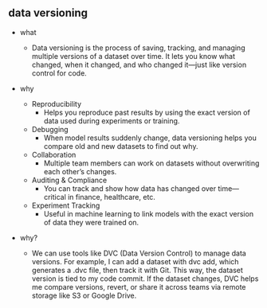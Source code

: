  ## data versioning
 * what
    * Data versioning is the process of saving, tracking, and managing multiple versions of a dataset over time. It lets you know what changed, when it changed, and who changed it—just like version control for code.
* why
    * Reproducibility
        * Helps you reproduce past results by using the exact version of data used during experiments or training.
    * Debugging
        * When model results suddenly change, data versioning helps you compare old and new datasets to find out why.
    * Collaboration
        * Multiple team members can work on datasets without overwriting each other’s changes.
    * Auditing & Compliance
        * You can track and show how data has changed over time—critical in finance, healthcare, etc.
    * Experiment Tracking
        * Useful in machine learning to link models with the exact version of data they were trained on.

* why?
    * We can use tools like DVC (Data Version Control) to manage data versions. For example, I can add a dataset with dvc add, which generates a .dvc file, then track it with Git. This way, the dataset version is tied to my code commit. If the dataset changes, DVC helps me compare versions, revert, or share it across teams via remote storage like S3 or Google Drive.
